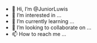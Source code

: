 - 👋 Hi, I’m @JuniorLuwis
- 👀 I’m interested in ...
- 🌱 I’m currently learning ...
- 💞️ I’m looking to collaborate on ...
- 📫 How to reach me ...

<!---
JuniorLuwis/JuniorLuwis is a ✨ special ✨ repository because its `README.md` (this file) appears on your GitHub profile.
You can click the Preview link to take a look at your changes.
--->

